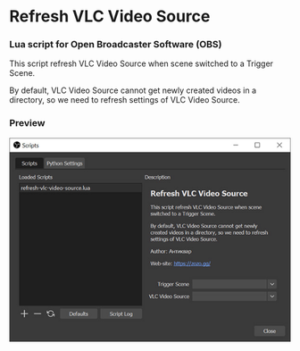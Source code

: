 # Refresh VLC Video Source

### Lua script for Open Broadcaster Software (OBS)

This script refresh VLC Video Source when scene switched to a Trigger Scene.

By default, VLC Video Source cannot get newly created videos in a directory, so we need to refresh settings of VLC Video Source.

### Preview

![Script Settings](preview.jpg)